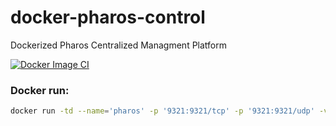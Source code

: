 # docker-pharos-control
Dockerized Pharos Centralized Managment Platform


[![Docker Image CI](https://github.com/simeononsecurity/docker-pharos-control/actions/workflows/docker-image.yml/badge.svg)](https://github.com/simeononsecurity/docker-pharos-control/actions/workflows/docker-image.yml)


### Docker run:
```bash
docker run -td --name='pharos' -p '9321:9321/tcp' -p '9321:9321/udp' -v '/opt/docker/pharoscontrol':'/opt/pharoscontrol':'rw' 'simeononsecurity/docker-pharos-control' 
```
